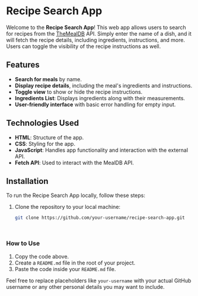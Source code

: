 # Recipe Search App

Welcome to the **Recipe Search App**! This web app allows users to search for recipes from the [TheMealDB](https://www.themealdb.com/) API. Simply enter the name of a dish, and it will fetch the recipe details, including ingredients, instructions, and more. Users can toggle the visibility of the recipe instructions as well.

## Features

- **Search for meals** by name.
- **Display recipe details**, including the meal's ingredients and instructions.
- **Toggle view** to show or hide the recipe instructions.
- **Ingredients List**: Displays ingredients along with their measurements.
- **User-friendly interface** with basic error handling for empty input.



## Technologies Used

- **HTML**: Structure of the app.
- **CSS**: Styling for the app.
- **JavaScript**: Handles app functionality and interaction with the external API.
- **Fetch API**: Used to interact with the MealDB API.

## Installation

To run the Recipe Search App locally, follow these steps:

1. Clone the repository to your local machine:

   ```bash
   git clone https://github.com/your-username/recipe-search-app.git

   

   
### How to Use
1. Copy the code above.
2. Create a `README.md` file in the root of your project.
3. Paste the code inside your `README.md` file.

Feel free to replace placeholders like `your-username` with your actual GitHub username or any other personal details you may want to include.

